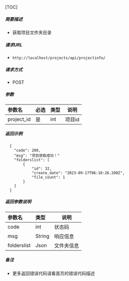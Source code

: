 

[TOC]
    
##### 简要描述

- 获取项目文件夹目录

##### 请求URL
- ` http://localhost/projects/api/projectinfo/ `
  
##### 请求方式
- POST 

##### 参数

| 参数名        |必选| 类型     | 说明     |
|:-----------|:---|:-------|--------|
| project_id |是  | int    | 项目id   |

##### 返回示例 

``` 
  {
    "code": 200,
    "msg": "项目获取成功！"
    "folderslist": [
        {
            "id": 32,
            "create_date": "2023-09-17T06:10:26.200Z",
            "file_count": 1
        }
    ]
  }
```

##### 返回参数说明 

|参数名| 类型     | 说明    |
|:-----  |:-------|-------|
|code | int    | 状态码   |
|msg | String | 响应信息  |
|folderslist | Json   | 文件夹信息 |


##### 备注 

- 更多返回错误代码请看首页的错误代码描述




